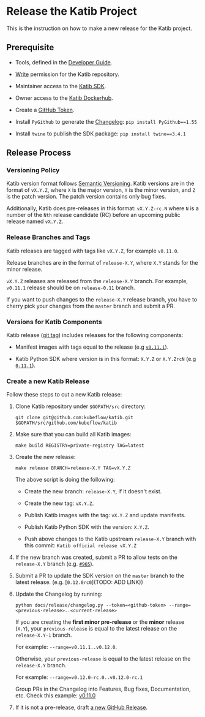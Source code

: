# Release the Katib Project

This is the instruction on how to make a new release for the Katib project.

## Prerequisite

- Tools, defined in the [Developer Guide](./../developer-guide.md#requirements).

- [Write](https://docs.github.com/en/organizations/managing-access-to-your-organizations-repositories/repository-permission-levels-for-an-organization#permission-levels-for-repositories-owned-by-an-organization)
  permission for the Katib repository.

- Maintainer access to the [Katib SDK](https://pypi.org/project/kubeflow-katib/).

- Owner access to the [Katib Dockerhub](https://hub.docker.com/u/kubeflowkatib).

- Create a [GitHub Token](https://docs.github.com/en/github/authenticating-to-github/keeping-your-account-and-data-secure/creating-a-personal-access-token).

- Install `PyGithub` to generate the [Changelog](./../../CHANGELOG.md): `pip install PyGithub==1.55`

- Install `twine` to publish the SDK package: `pip install twine==3.4.1`

## Release Process

### Versioning Policy

Katib version format follows [Semantic Versioning](https://semver.org/).
Katib versions are in the format of `vX.Y.Z`, where `X` is the major version, `Y` is
the minor version, and `Z` is the patch version.
The patch version contains only bug fixes.

Additionally, Katib does pre-releases in this format: `vX.Y.Z-rc.N` where `N` is a number
of the `Nth` release candidate (RC) before an upcoming public release named `vX.Y.Z`.

### Release Branches and Tags

Katib releases are tagged with tags like `vX.Y.Z`, for example `v0.11.0`.

Release branches are in the format of `release-X.Y`, where `X.Y` stands for
the minor release.

`vX.Y.Z` releases are released from the `release-X.Y` branch. For example,
`v0.11.1` release should be on `release-0.11` branch.

If you want to push changes to the `release-X.Y` release branch, you have to
cherry pick your changes from the `master` branch and submit a PR.

### Versions for Katib Components

Katib release ([git tag](https://git-scm.com/book/en/v2/Git-Basics-Tagging))
includes releases for the following components:

- Manifest images with tags equal to the release
  (e.g [`v0.11.1`](https://github.com/kubeflow/katib/blob/v0.11.1/manifests/v1beta1/installs/katib-standalone/kustomization.yaml#L21-L33)).

- Katib Python SDK where version is in this format: `X.Y.Z` or `X.Y.ZrcN`
  (e.g [`0.11.1`](https://github.com/kubeflow/katib/blob/v0.11.1/sdk/python/v1beta1/setup.py#L22)).

### Create a new Katib Release

Follow these steps to cut a new Katib release:

1. Clone Katib repository under `$GOPATH/src` directory:

   ```
   git clone git@github.com:kubeflow/katib.git $GOPATH/src/github.com/kubeflow/katib
   ```

1. Make sure that you can build all Katib images:

   ```
   make build REGISTRY=private-registry TAG=latest
   ```

1. Create the new release:

   ```
   make release BRANCH=release-X.Y TAG=vX.Y.Z
   ```

   The above script is doing the following:

   - Create the new branch: `release-X.Y`, if it doesn't exist.

   - Create the new tag: `vX.Y.Z`.

   - Publish Katib images with the tag: `vX.Y.Z` and update manifests.

   - Publish Katib Python SDK with the version: `X.Y.Z`.

   - Push above changes to the Katib upstream `release-X.Y` branch with this commit:
     `Katib official release vX.Y.Z`

1. If the new branch was created, submit a PR to allow tests on the `release-X.Y` branch
   (e.g. [`#965`](https://github.com/kubeflow/testing/pull/965)).

1. Submit a PR to update the SDK version on the `master` branch to the latest release.
   (e.g. [`0.12.0rc0`](TODO: ADD LINK))

1. Update the Changelog by running:

   ```
   python docs/release/changelog.py --token=<github-token> --range=<previous-release>..<current-release>
   ```

   If you are creating the **first minor pre-release** or the **minor** release (`X.Y`), your
   `previous-release` is equal to the latest release on the `release-X.Y-1` branch.

   For example: `--range=v0.11.1..v0.12.0`.

   Otherwise, your `previous-release` is equal to the latest release on the `release-X.Y` branch.

   For example: `--range=v0.12.0-rc.0..v0.12.0-rc.1`

   Group PRs in the Changelog into Features, Bug fixes, Documentation, etc.
   Check this example: [v0.11.0](https://github.com/kubeflow/katib/releases/tag/v0.11.0)

1. If it is not a pre-release, draft [a new GitHub Release](https://github.com/kubeflow/katib/releases/new).
